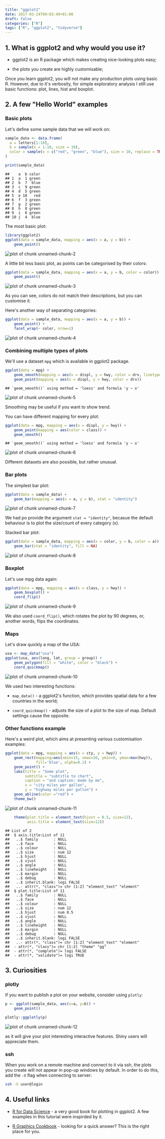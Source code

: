 ```yaml
---
title: "ggplot2"
date: 2017-03-24T09:03:49+01:00
draft: false
categories: ["R"]
tags: ["R", "ggplot2", "tidyverse"]
---
```







## 1. What is ggplot2 and why would you use it?

* ggplot2 is an R package which makes creating nice-looking plots easy;

* the plots you create are highly customisable;

Once you learn ggplot2, you will not make any production plots using basic R. However, due to it's verbosity, for simple exploratory analysis I still use basic functions: plot, lines, hist and boxplot.

## 2. A few "Hello World" examples

### Basic plots

Let's define some sample data that we will work on:

```r
sample_data <- data.frame(
  a = letters[1:10], 
  b = sample(x = 1:10, size = 10),
  color = sample(x = c("red", "green", "blue"), size = 10, replace = TRUE)
)

print(sample_data)
```

```
##    a  b color
## 1  a  1 green
## 2  b  7  blue
## 3  c  9 green
## 4  d  5 green
## 5  e 10   red
## 6  f  3 green
## 7  g  2 green
## 8  h  8 green
## 9  i  6 green
## 10 j  4  blue
```

The most basic plot:

```r
library(ggplot2)
ggplot(data = sample_data, mapping = aes(x = a, y = b)) + 
    geom_point()
```

![plot of chunk unnamed-chunk-2](./media/ggplot2/unnamed-chunk-2-1.png)

A little bit less basic plot, as points can be categorised by their colors:

```r
ggplot(data = sample_data, mapping = aes(x = a, y = b, color = color)) +
    geom_point()
```

![plot of chunk unnamed-chunk-3](./media/ggplot2/unnamed-chunk-3-1.png)

As you can see, colors do not match their descriptions, but you can customise it.

Here's another way of separating categories:

```r
ggplot(data = sample_data, mapping = aes(x = a, y = b)) + 
    geom_point() +
    facet_wrap(~ color, nrow=1)
```

![plot of chunk unnamed-chunk-4](./media/ggplot2/unnamed-chunk-4-1.png)

### Combining multiple types of plots

We'll use a dataset `mpg` which is available in ggplot2 package.

```r
ggplot(data = mpg) + 
    geom_smooth(mapping = aes(x = displ, y = hwy, color = drv, linetype=drv)) +
    geom_point(mapping = aes(x = displ, y = hwy, color = drv))
```

```
## `geom_smooth()` using method = 'loess' and formula 'y ~ x'
```

![plot of chunk unnamed-chunk-5](./media/ggplot2/unnamed-chunk-5-1.png)

Smoothing may be useful if you want to show trend.

You can have different mapping for every plot:

```r
ggplot(data = mpg, mapping = aes(x = displ, y = hwy)) +
    geom_point(mapping = aes(color = class)) +
    geom_smooth()
```

```
## `geom_smooth()` using method = 'loess' and formula 'y ~ x'
```

![plot of chunk unnamed-chunk-6](./media/ggplot2/unnamed-chunk-6-1.png)

Different datasets are also possible, but rather unusual.

### Bar plots

The simplest bar plot:

```r
ggplot(data = sample_data) +
    geom_bar(mapping = aes(x = a, y = b), stat = "identity")
```

![plot of chunk unnamed-chunk-7](./media/ggplot2/unnamed-chunk-7-1.png)

We had po provide the argument `stat = "identity"`, becasue the default behaviour is to plot the size/count of every category (x).

Stacked bar plot:

```r
ggplot(data = sample_data, mapping = aes(x = color, y = b, color = a)) +
    geom_bar(stat = "identity", fill = NA)
```

![plot of chunk unnamed-chunk-8](./media/ggplot2/unnamed-chunk-8-1.png)

### Boxplot

Let's use mpg data again:

```r
ggplot(data = mpg, mapping = aes(x = class, y = hwy)) +
    geom_boxplot() +
    coord_flip()
```

![plot of chunk unnamed-chunk-9](./media/ggplot2/unnamed-chunk-9-1.png)

We also used `coord_flip()`, which rotates the plot by 90 degrees, or, another words, flips the coordinates.


### Maps

Let's draw quickly a map of the USA:

```r
usa <- map_data("usa")
ggplot(usa, aes(long, lat, group = group)) +
    geom_polygon(fill = "white", color = "black") +
    coord_quickmap()
```

![plot of chunk unnamed-chunk-10](./media/ggplot2/unnamed-chunk-10-1.png)

We used two interesting functions:

* `map_data()` - a ggplot2's function, which provides spatial data for a few countries in the world;

* `coord_quickmap()` - adjusts the size of a plot to the size of map. Default settings cause the opposite.


### Other functions example

Here's a weird plot, which aims at presenting various customisation examples:

```r
ggplot(data = mpg, mapping = aes(x = cty, y = hwy)) +
    geom_rect(mapping=aes(xmin=15, xmax=20, ymin=0, ymax=max(hwy)), 
              fill='blue', alpha=0.1) +
    geom_point() + 
    labs(title = "Some plot",
         subtitle = "subtitle to chart",
         caption = "and caption: made by me",
         x = "city miles per gallon", 
         y = "highway miles per gallon") +
    geom_abline(color ="red") +  
    theme_bw() 
```

![plot of chunk unnamed-chunk-11](./media/ggplot2/unnamed-chunk-11-1.png)

```r
    theme(plot.title = element_text(hjust = 0.5, size=12),
          axis.title = element_text(size=12))
```

```
## List of 2
##  $ axis.title:List of 11
##   ..$ family       : NULL
##   ..$ face         : NULL
##   ..$ colour       : NULL
##   ..$ size         : num 12
##   ..$ hjust        : NULL
##   ..$ vjust        : NULL
##   ..$ angle        : NULL
##   ..$ lineheight   : NULL
##   ..$ margin       : NULL
##   ..$ debug        : NULL
##   ..$ inherit.blank: logi FALSE
##   ..- attr(*, "class")= chr [1:2] "element_text" "element"
##  $ plot.title:List of 11
##   ..$ family       : NULL
##   ..$ face         : NULL
##   ..$ colour       : NULL
##   ..$ size         : num 12
##   ..$ hjust        : num 0.5
##   ..$ vjust        : NULL
##   ..$ angle        : NULL
##   ..$ lineheight   : NULL
##   ..$ margin       : NULL
##   ..$ debug        : NULL
##   ..$ inherit.blank: logi FALSE
##   ..- attr(*, "class")= chr [1:2] "element_text" "element"
##  - attr(*, "class")= chr [1:2] "theme" "gg"
##  - attr(*, "complete")= logi FALSE
##  - attr(*, "validate")= logi TRUE
```

## 3. Curiosities

### plotly

If you want to publish a plot on your website, consider using `plotly`:


```r
p <- ggplot(sample_data, aes(x=a, y=b)) +
    geom_point()

plotly::ggplotly(p)
```

![plot of chunk unnamed-chunk-12](./media/ggplot2/unnamed-chunk-12-1.png)

as it will give your plot interesting interactive features. Shiny users will appreciate them.

### ssh

When you work on a remote machine and connect to it via ssh, the plots you create will not appear in pop-up windows by default. In order to do this, add the `-X` flag when connecting to server:


```bash
ssh -X user@login
```

## 4. Useful links

* [R for Data Science](https://r4ds.had.co.nz/data-visualisation.html) - a very good book for plotting in ggplot2. A few examples in this tutorial were inspirded by it.

* [R Graphics Cookbook](http://www.cookbook-r.com/Graphs/) - looking for a quick answer? This is the right place for you.
